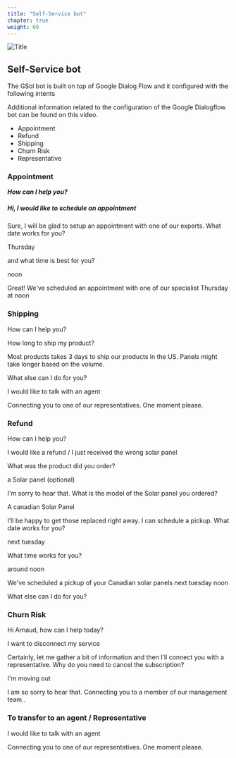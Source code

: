 ```yaml
---
title: "Self-Service bot"
chapter: true
weight: 60
---
```


![Title](/images/Login.PNG)

## Self-Service bot

The GSol bot is built on top of Google Dialog Flow and it configured with the following intents

Additional information related to the configuration of the Google Dialogflow bot can be found on this video.



- Appointment
- Refund
- Shipping
- Churn Risk
- Representative


### Appointment
***How can I help you?***

##### Hi, I would like to schedule an appointment

Sure, I will be glad to setup an appointment with one of our experts. What date works for you?

Thursday

and what time is best for you?

noon

Great! We've scheduled an appointment with one of our specialist Thursday at noon

### Shipping
How can I help you?

How long to ship my product?

Most products takes 3 days to ship our products in the US. Panels might take longer based on the volume.

What else can I do for you?

I would like to talk with an agent

Connecting you to one of our representatives. One moment please.

 

### Refund
How can I help you?

I would like a refund / I just received the wrong solar panel

What was the product did you order?

a Solar panel (optional)

I'm sorry to hear that. What is the model of the Solar panel you ordered?

A canadian Solar Panel

I’ll be happy to get those replaced right away. I can schedule a pickup. What date works for you?

next tuesday

What time works for you?

around noon

We've scheduled a pickup of your Canadian solar panels next tuesday noon

What else can I do for you?

### Churn Risk
Hi Arnaud, how can I help today?

I want to disconnect my service

Certainly, let me gather a bit of information and then I’ll connect you with a representative. Why do you need to cancel the subscription?

I'm moving out

I am so sorry to hear that. Connecting you to a member of our management team..

 

### To transfer to an agent / Representative
I would like to talk with an agent

Connecting you to one of our representatives. One moment please.
